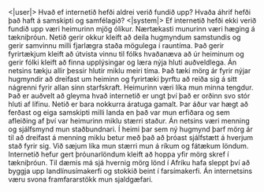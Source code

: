 <|user|>
Hvað ef internetið hefði aldrei verið fundið upp? Hvaða áhrif hefði það haft á samskipti og samfélagið?
<|system|>
Ef internetið hefði ekki verið fundið upp væri heimurinn mjög ólíkur.
Nærtækasti munurinn væri hæging á tækniþróun. Netið gerir okkur kleift að deila hugmyndum samstundis og gerir samvinnu milli fjarlægra staða mögulega í rauntíma. Það gerir fyrirtækjum kleift að útvista vinnu til fólks hvaðanæva að úr heiminum og gerir fólki kleift að finna upplýsingar og læra nýja hluti auðveldlega.
Án netsins tækju allir þessir hlutir miklu meiri tíma. Það tæki mörg ár fyrir nýjar hugmyndir að dreifast um heiminn og fyrirtæki þyrftu að reiða sig á sitt nágrenni fyrir allan sinn starfskraft.
Heimurinn væri líka mun minna tengdur. Það er auðvelt að gleyma hvað internetið er ungt því það er orðinn svo stór hluti af lífinu. Netið er bara nokkurra áratuga gamalt. Þar áður var hægt að ferðast og eiga samskipti milli landa en það var mun erfiðara og sem afleiðing af því var heimurinn miklu stærri staður.
Án netsins væri menning og sjálfsmynd mun staðbundnari. Í heimi þar sem ný hugmynd þarf mörg ár til að dreifast á menning miklu betur með það að þróast sjálfstætt á hverjum stað fyrir sig.
Við sæjum líka mun stærri mun á ríkum og fátækum löndum. Internetið hefur gert þróunarlöndum kleift að hoppa yfir mörg skref í tækniþróun. Til dæmis má sjá hvernig mörg lönd í Afríku hafa sleppt því að byggja upp landlínusímakerfi og stokkið beint í farsímakerfi. Án internetsins væru svona framfararstökk mun sjaldgæfari.